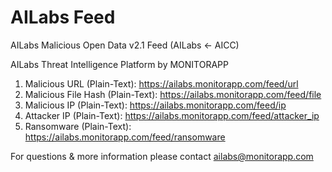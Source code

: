 # AILabs Feed
AILabs Malicious Open Data v2.1 Feed
(AILabs ← AICC)

AILabs Threat Intelligence Platform by MONITORAPP

1. Malicious URL (Plain-Text): https://ailabs.monitorapp.com/feed/url
2. Malicious File Hash (Plain-Text): https://ailabs.monitorapp.com/feed/file
3. Malicious IP (Plain-Text): https://ailabs.monitorapp.com/feed/ip
4. Attacker IP (Plain-Text): https://ailabs.monitorapp.com/feed/attacker_ip
5. Ransomware (Plain-Text): https://ailabs.monitorapp.com/feed/ransomware

For questions & more information please contact ailabs@monitorapp.com

